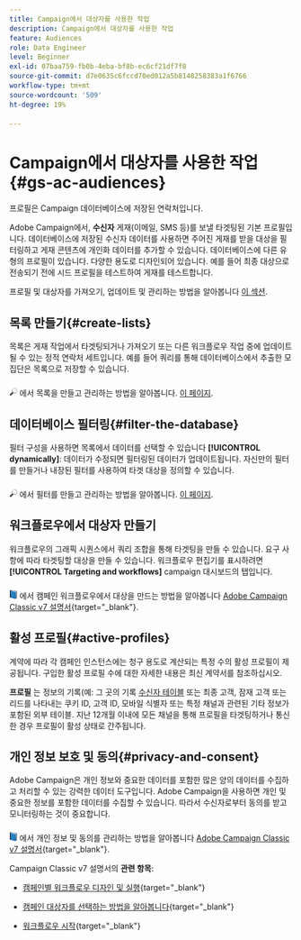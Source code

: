 ```yaml
---
title: Campaign에서 대상자를 사용한 작업
description: Campaign에서 대상자를 사용한 작업
feature: Audiences
role: Data Engineer
level: Beginner
exl-id: 07baa759-fb0b-4eba-bf8b-ec6cf21df7f8
source-git-commit: d7e0635c6fccd70ed012a5b8148258383a1f6766
workflow-type: tm+mt
source-wordcount: '509'
ht-degree: 19%

---
```


# Campaign에서 대상자를 사용한 작업{#gs-ac-audiences}

프로필은 Campaign 데이터베이스에 저장된 연락처입니다.

Adobe Campaign에서, **수신자** 게재(이메일, SMS 등)를 보낼 타겟팅된 기본 프로필입니다. 데이터베이스에 저장된 수신자 데이터를 사용하면 주어진 게재를 받을 대상을 필터링하고 게재 콘텐츠에 개인화 데이터를 추가할 수 있습니다. 데이터베이스에 다른 유형의 프로필이 있습니다. 다양한 용도로 디자인되어 있습니다. 예를 들어 최종 대상으로 전송되기 전에 시드 프로필을 테스트하여 게재를 테스트합니다.

프로필 및 대상자를 가져오기, 업데이트 및 관리하는 방법을 알아봅니다 [이 섹션](../audiences/gs-audiences.md).

## 목록 만들기{#create-lists}

목록은 게재 작업에서 타겟팅되거나 가져오기 또는 다른 워크플로우 작업 중에 업데이트될 수 있는 정적 연락처 세트입니다. 예를 들어 쿼리를 통해 데이터베이스에서 추출한 모집단은 목록으로 저장할 수 있습니다.

![](../assets/do-not-localize/glass.png) 에서 목록을 만들고 관리하는 방법을 알아봅니다. [이 페이지](../audiences/create-audiences.md).

## 데이터베이스 필터링{#filter-the-database}

필터 구성을 사용하면 목록에서 데이터를 선택할 수 있습니다 **[!UICONTROL dynamically]**: 데이터가 수정되면 필터링된 데이터가 업데이트됩니다. 자신만의 필터를 만들거나 내장된 필터를 사용하여 타겟 대상을 정의할 수 있습니다.

![](../assets/do-not-localize/glass.png) 에서 필터를 만들고 관리하는 방법을 알아봅니다. [이 페이지](../audiences/create-filters.md).

## 워크플로우에서 대상자 만들기

워크플로우의 그래픽 시퀀스에서 쿼리 조합을 통해 타겟팅을 만들 수 있습니다. 요구 사항에 따라 타겟팅할 대상을 만들 수 있습니다. 워크플로우 편집기를 표시하려면 **[!UICONTROL Targeting and workflows]** campaign 대시보드의 탭입니다.

![](../assets/do-not-localize/book.png) 에서 캠페인 워크플로우에서 대상을 만드는 방법을 알아봅니다 [Adobe Campaign Classic v7 설명서](https://experienceleague.adobe.com/docs/campaign-classic/using/orchestrating-campaigns/orchestrate-campaigns/marketing-campaign-target.html?lang=en#building-the-main-target-in-a-workflow){target=&quot;_blank&quot;}.


## 활성 프로필{#active-profiles}

계약에 따라 각 캠페인 인스턴스에는 청구 용도로 계산되는 특정 수의 활성 프로필이 제공됩니다. 구입한 활성 프로필 수에 대한 자세한 내용은 최신 계약서를 참조하십시오.

**프로필** 는 정보의 기록(예: 그 곳의 기록 [수신자 테이블](../dev/datamodel.md) 또는 최종 고객, 잠재 고객 또는 리드를 나타내는 쿠키 ID, 고객 ID, 모바일 식별자 또는 특정 채널과 관련된 기타 정보가 포함된 외부 테이블. 지난 12개월 이내에 모든 채널을 통해 프로필을 타겟팅하거나 통신한 경우 프로필이 활성 상태로 간주됩니다.

<!--
You can monitor the number of active profiles used on your instances directly from Campaign Control Panel. 

![](../assets/do-not-localize/book.png) For more on this, refer to the [Control Panel documentation](https://docs.adobe.com/content/help/en/control-panel/using/performance-monitoring/active-profiles-monitoring.html).
-->

## 개인 정보 보호 및 동의{#privacy-and-consent}

Adobe Campaign은 개인 정보와 중요한 데이터를 포함한 많은 양의 데이터를 수집하고 처리할 수 있는 강력한 데이터 도구입니다. Adobe Campaign을 사용하면 개인 및 중요한 정보를 포함한 데이터를 수집할 수 있습니다. 따라서 수신자로부터 동의를 받고 모니터링하는 것이 중요합니다.

![](../assets/do-not-localize/book.png) 에서 개인 정보 및 동의를 관리하는 방법을 알아봅니다 [Adobe Campaign Classic v7 설명서](https://experienceleague.adobe.com/docs/campaign-classic/using/getting-started/privacy/privacy-and-recommendations.html?lang=ko){target=&quot;_blank&quot;}.

Campaign Classic v7 설명서의 **관련 항목**:

* [캠페인별 워크플로우 디자인 및 실행](https://experienceleague.adobe.com/docs/campaign-classic/using/automating-with-workflows/introduction/building-a-workflow.html){target=&quot;_blank&quot;}

* [캠페인 대상자를 선택하는 방법을 알아봅니다](https://experienceleague.adobe.com/docs/campaign-classic/using/orchestrating-campaigns/orchestrate-campaigns/marketing-campaign-target.html){target=&quot;_blank&quot;}

* [워크플로우 시작](https://experienceleague.adobe.com/docs/campaign-classic/using/automating-with-workflows/introduction/about-workflows.html){target=&quot;_blank&quot;}
